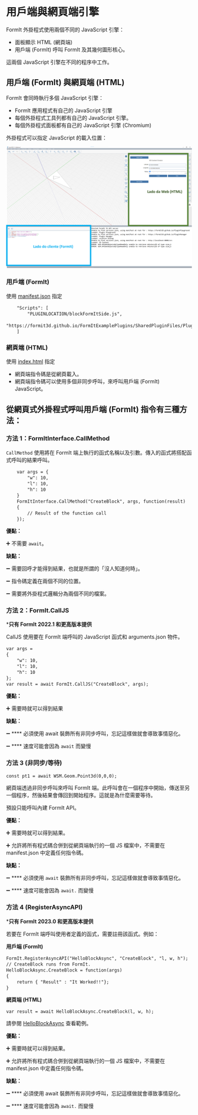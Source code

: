 # 用戶端與網頁端引擎

FormIt 外掛程式使用兩個不同的 JavaScript 引擎：

* 面板顯示 HTML (網頁端)
* 用戶端 (FormIt) 呼叫 FormIt 及其幾何圖形核心。

這兩個 JavaScript 引擎在不同的程序中工作。

## **用戶端 (FormIt) 與網頁端 (HTML)**

FormIt 會同時執行多個 JavaScript 引擎：

* FormIt 應用程式有自己的 JavaScript 引擎
* 每個外掛程式工具列都有自己的 JavaScript 引擎。
* 每個外掛程式面板都有自己的 JavaScript 引擎 (Chromium)

外掛程式可以指定 JavaScript 的載入位置：

![](../../../.gitbook/assets/d14.png)

### 用戶端 (FormIt)

使用 [manifest.json](https://github.com/FormIt3D/FormItExamplePlugins/blob/master/HelloBlockAsync/v23\_0/manifest.json#L8) 指定

```
    "Scripts": [
        "PLUGINLOCATION/blockFormItSide.js",
        "https://formit3d.github.io/FormItExamplePlugins/SharedPluginFiles/PluginUtils18_0.js"
    ]
```

### 網頁端 (HTML)

使用 [index.html](https://github.com/FormIt3D/FormItExamplePlugins/blob/master/HelloBlockAsync/v23\_0/index.html#L7) 指定

* 網頁端指令碼是從網頁載入。
* 網頁端指令碼可以使用多個非同步呼叫，來呼叫用戶端 (FormIt) JavaScript。

## 從網頁式外掛程式呼叫用戶端 (FormIt) 指令有三種方法：

### 方法 1：FormItInterface.CallMethod

`CallMethod` 使用將在 FormIt 端上執行的函式名稱以及引數。傳入的函式將搭配函式呼叫的結果呼叫。

```
    var args = {
        "w": 10,
        "l": 10,
        "h": 10
    }
    FormItInterface.CallMethod("CreateBlock", args, function(result)
    {
        // Result of the function call
    });
```

**優點：**

➕ 不需要 `await`。

**缺點：**

➖ 需要回呼才能得到結果，也就是所謂的「沒人知道何時」。

➖ 指令碼定義在兩個不同的位置。

➖ 需要將外掛程式邏輯分為兩個不同的檔案。

### **方法 2：FormIt.CallJS**

***只有 FormIt 2022.1 和更高版本提供**

CallJS 使用要在 FormIt 端呼叫的 JavaScript 函式和 arguments.json 物件。

```
var args =
{
    "w": 10,
    "l": 10,
    "h": 10
};
var result = await FormIt.CallJS("CreateBlock", args);
```

**優點：**

➕ 需要時就可以得到結果

**缺點：**

➖ **** 必須使用 await 裝飾所有非同步呼叫，忘記這樣做就會導致事情惡化。

➖ **** 速度可能會因為 `await` 而變慢

### **方法 3 (非同步/等待)**

```
const pt1 = await WSM.Geom.Point3d(0,0,0);
```

網頁端透過非同步呼叫來呼叫 FormIt 端。此呼叫會在一個程序中開始，傳送至另一個程序，然後結果會傳回到開始程序。這就是為什麼需要等待。

預設只能呼叫內建 FormIt API。

**優點：**

➕ 需要時就可以得到結果。

➕ 允許將所有程式碼合併到從網頁端執行的一個 JS 檔案中，不需要在 manifest.json 中定義任何指令碼。

**缺點：**

➖ **** 必須使用 `await` 裝飾所有非同步呼叫，忘記這樣做就會導致事情惡化。

➖ **** 速度可能會因為 `await.` 而變慢

### 方法 4 (RegisterAsyncAPI)

***只有 FormIt 2023.0 和更高版本提供**

若要在 FormIt 端呼叫使用者定義的函式，需要註冊該函式。例如：

**用戶端 (FormIt)**

```
FormIt.RegisterAsyncAPI("HelloBlockAsync", "CreateBlock", "l, w, h");
// CreateBlock runs from FormIt.
HelloBlockAsync.CreateBlock = function(args)
{
    return { "Result" : "It Worked!!"};
}
```

**網頁端 (HTML)**

```
var result = await HelloBlockAsync.CreateBlock(l, w, h);
```

請參閱 [HelloBlockAsync](https://github.com/FormIt3D/FormItExamplePlugins/tree/master/HelloBlockAsync/v23\_0) 查看範例。

**優點：**

➕ 需要時就可以得到結果。

➕ 允許將所有程式碼合併到從網頁端執行的一個 JS 檔案中，不需要在 manifest.json 中定義任何指令碼。

**缺點：**

➖ **** 必須使用 await 裝飾所有非同步呼叫，忘記這樣做就會導致事情惡化。

➖ **** 速度可能會因為 `await.` 而變慢

##
